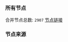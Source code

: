 ### 所有节点
合并节点总数: `2907`
[节点链接](https://raw.githubusercontent.com/rzhy1/11/master/sub/sub_merge_base64.txt)

### 节点来源